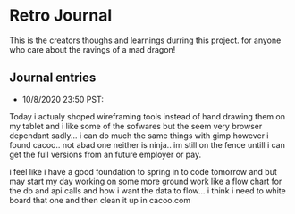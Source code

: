 # Retro Journal

This is the creators thoughs and learnings durring this project. for anyone who care about the ravings of a mad dragon!

## Journal entries

* 10/8/2020 23:50 PST:

Today i actualy shoped wireframing tools instead of hand drawing them on my tablet and i like some of the sofwares but the seem very browser dependant sadly... i can do much the same things with gimp however i found cacoo.. not abad one neither is ninja..  im still on the fence untill i can get the full versions from an future employer or pay.

i feel like i have a good foundation to spring in to code tomorrow and but may start my day working on some more ground work like a flow chart for the db and api calls and how i want the data to flow... i think i need to white board that one and then clean it up in cacoo.com
